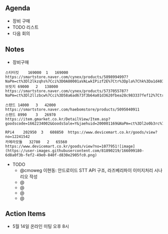 ## Agenda
- 장비 구매
- TODO 리스트
- 다음 회의

## Notes
- 장비구매
```
스타터킷	169000	1	169000	https://smartstore.naver.com/cynex/products/5898994997?NaPm=ct%3Dl2lkzqhs%7Cci%3D0A80001aVALwkIPizf2E%7Ctr%3Dpla%7Chk%3Da1d4036a40573260d9bc5738a8e2f2ecbff26eaf
브릿지	69000	2	138000	https://smartstore.naver.com/cynex/products/5737055787?NaPm=ct%3Dl2llzbcw%7Cci%3D58a6ad673f3b64a01d3620fbea28c983337fef12%7Ctr%3Dslsl%7Csn%3D282476%7Chk%3Dc44997e4735f4861825a708faa878f6874637f23

스탠드	14000	3	42000	https://smartstore.naver.com/haebomstore/products/5095040911
스탠드	8990	3	26970	https://item.gmarket.co.kr/DetailView/Item.asp?goodscode=1662234002&GoodsSale=Y&jaehuid=200001169&NaPm=ct%3Dl2o0b3rc%7Cci%3Ddb41%20%20%20%20%20%20%20a310178eb6c793d9f62142db6d64e1ed3ab7%7Ctr%3Dslct%7Csn%3D24%7Chk%3D529ca68e61982fc7d69ef903dbc3bbecbb676fb4

RPi4	202950	3	608850	https://www.devicemart.co.kr/goods/view?no=12241542
카메라모듈	32780	2	65560	https://www.devicemart.co.kr/goods/view?no=1077951![image](https://user-images.githubusercontent.com/81890219/166099180-6d8a0f3b-fef2-49e0-840f-d830e2905fc0.png)
```
- TODO
  - @cmoweg 이현동: 안드로이드 STT API 구조, 라즈베리파이 이미지처리 시나리오 작성
  - @
  - @
  - @
  - @

## Action Items
- 5월 14일 온라인 미팅 오후 8시
